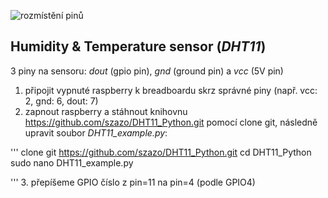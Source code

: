 ![rozmístění pinů](https://www.theengineeringprojects.com/wp-content/uploads/2018/07/introduction-to-raspberry-pi-3-b-plus-2.png)
## Humidity & Temperature sensor (_DHT11_)
3 piny na sensoru: _dout_ (gpio pin), _gnd_ (ground pin) a _vcc_ (5V pin)

1. připojit vypnuté raspberry k breadboardu skrz správné piny (např. vcc: 2, gnd: 6, dout: 7)
2. zapnout raspberry a stáhnout knihovnu https://github.com/szazo/DHT11_Python.git pomocí clone git, následně upravit soubor _DHT11_example.py_:

''' 
clone git https://github.com/szazo/DHT11_Python.git
cd DHT11_Python
sudo nano DHT11_example.py

'''
3. přepíšeme GPIO číslo z pin=11 na pin=4 (podle GPIO4)

